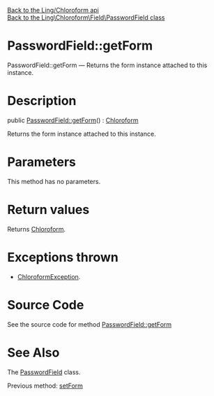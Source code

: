 [Back to the Ling/Chloroform api](https://github.com/lingtalfi/Chloroform/blob/master/doc/api/Ling/Chloroform.md)<br>
[Back to the Ling\Chloroform\Field\PasswordField class](https://github.com/lingtalfi/Chloroform/blob/master/doc/api/Ling/Chloroform/Field/PasswordField.md)


PasswordField::getForm
================



PasswordField::getForm — Returns the form instance attached to this instance.




Description
================


public [PasswordField::getForm](https://github.com/lingtalfi/Chloroform/blob/master/doc/api/Ling/Chloroform/Field/PasswordField/getForm.md)() : [Chloroform](https://github.com/lingtalfi/Chloroform/blob/master/doc/api/Ling/Chloroform/Form/Chloroform.md)




Returns the form instance attached to this instance.




Parameters
================

This method has no parameters.


Return values
================

Returns [Chloroform](https://github.com/lingtalfi/Chloroform/blob/master/doc/api/Ling/Chloroform/Form/Chloroform.md).


Exceptions thrown
================

- [ChloroformException](https://github.com/lingtalfi/Chloroform/blob/master/doc/api/Ling/Chloroform/Exception/ChloroformException.md).&nbsp;







Source Code
===========
See the source code for method [PasswordField::getForm](https://github.com/lingtalfi/Chloroform/blob/master/Field/PasswordField.php#L62-L68)


See Also
================

The [PasswordField](https://github.com/lingtalfi/Chloroform/blob/master/doc/api/Ling/Chloroform/Field/PasswordField.md) class.

Previous method: [setForm](https://github.com/lingtalfi/Chloroform/blob/master/doc/api/Ling/Chloroform/Field/PasswordField/setForm.md)<br>

